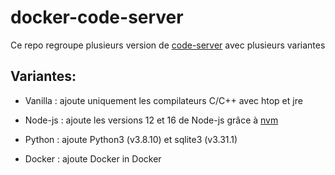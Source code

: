 # docker-code-server

Ce repo regroupe plusieurs version de [code-server](https://github.com/linuxserver/docker-code-server) avec plusieurs variantes

## Variantes:

- Vanilla : ajoute uniquement les compilateurs C/C++ avec htop et jre 

- Node-js : ajoute les versions 12 et 16 de Node-js grâce à [nvm](https://github.com/nvm-sh/nvm)

- Python : ajoute Python3 (v3.8.10) et sqlite3 (v3.31.1)

- Docker : ajoute Docker in Docker